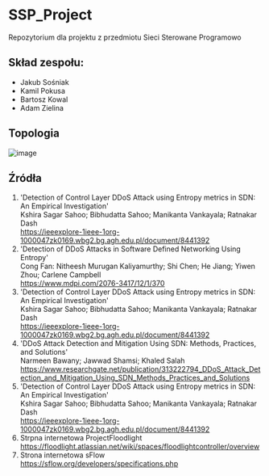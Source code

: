 # SSP_Project
Repozytorium dla projektu z przedmiotu Sieci Sterowane Programowo  

## Skład zespołu:
* Jakub Sośniak  
* Kamil Pokusa  
* Bartosz Kowal  
* Adam Zielina  


## Topologia

![image](https://github.com/BartoszKowal/SSP_Project/assets/56104920/993ce8a5-73b1-423f-9000-f9bdd046fa0a)


## Źródła
1. 'Detection of Control Layer DDoS Attack using Entropy metrics in SDN: An Empirical Investigation'    
Kshira Sagar Sahoo; Bibhudatta Sahoo; Manikanta Vankayala; Ratnakar Dash    
https://ieeexplore-1ieee-1org-1000047zk0169.wbg2.bg.agh.edu.pl/document/8441392  
2. 'Detection of DDoS Attacks in Software Defined Networking Using Entropy'  
Cong Fan: Nitheesh Murugan Kaliyamurthy; Shi Chen; He Jiang; Yiwen Zhou; Carlene Campbell  
https://www.mdpi.com/2076-3417/12/1/370  
3. 'Detection of Control Layer DDoS Attack using Entropy metrics in SDN: An Empirical Investigation'  
Kshira Sagar Sahoo; Bibhudatta Sahoo; Manikanta Vankayala; Ratnakar Dash  
https://ieeexplore-1ieee-1org-1000047zk0169.wbg2.bg.agh.edu.pl/document/8441392  
4. 'DDoS Attack Detection and Mitigation Using SDN: Methods, Practices, and Solutions'  
Narmeen Bawany; Jawwad Shamsi; Khaled Salah  
https://www.researchgate.net/publication/313222794_DDoS_Attack_Detection_and_Mitigation_Using_SDN_Methods_Practices_and_Solutions  
5. 'Detection of Control Layer DDoS Attack using Entropy metrics in SDN: An Empirical Investigation'  
Kshira Sagar Sahoo; Bibhudatta Sahoo; Manikanta Vankayala; Ratnakar Dash  
https://ieeexplore-1ieee-1org-1000047zk0169.wbg2.bg.agh.edu.pl/document/8441392  
7. Strpna internetowa ProjectFloodlight  
https://floodlight.atlassian.net/wiki/spaces/floodlightcontroller/overview  
8. Strona internetowa sFlow  
https://sflow.org/developers/specifications.php  
   
